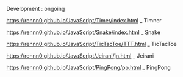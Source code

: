 Development : ongoing

https://rennn0.github.io/JavaScript/Timer/index.html _ Timner

https://rennn0.github.io/JavaScript/Snake/index.html _ Snake

https://rennn0.github.io/JavaScript/TicTacToe/TTT.html _ TicTacToe

https://rennn0.github.io/JavaScript/Jeirani/jn.html _ Jeirani

https://rennn0.github.io/JavaScript/PingPong/pp.html _ PingPong
